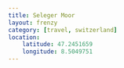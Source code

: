 ```yaml
---
title: Seleger Moor
layout: frenzy
category: [travel, switzerland]
location:
    latitude: 47.2451659
    longitude: 8.5049751
---
```


